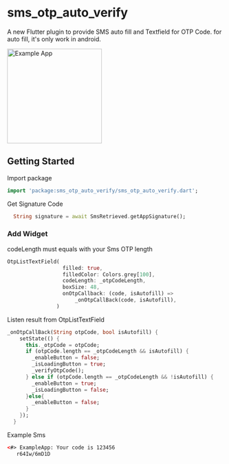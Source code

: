 # sms_otp_auto_verify

A new Flutter plugin to provide SMS auto fill and Textfield for OTP Code.
for auto fill, it's only work in android.


<img width="220px" alt="Example App " src="https://raw.githubusercontent.com/oohyugi/sms_auto_verify/master/screenshots/img.jpg"/>

## Getting Started
Import package
```dart
import 'package:sms_otp_auto_verify/sms_otp_auto_verify.dart';
```
Get Signature Code
```dart
  String signature = await SmsRetrieved.getAppSignature();
```
### Add Widget
codeLength must equals with your Sms OTP length

```dart
OtpListTextField(
                  filled: true,
                  filledColor: Colors.grey[100],
                  codeLength: _otpCodeLength,
                  boxSize: 48,
                  onOtpCallback: (code, isAutofill) =>
                      _onOtpCallBack(code, isAutofill),
                )
```

Listen result from OtpListTextField
```dart
_onOtpCallBack(String otpCode, bool isAutofill) {
    setState(() {
      this._otpCode = otpCode;
      if (otpCode.length == _otpCodeLength && isAutofill) {
        _enableButton = false;
        _isLoadingButton = true;
        _verifyOtpCode();
      } else if (otpCode.length == _otpCodeLength && !isAutofill) {
        _enableButton = true;
        _isLoadingButton = false;
      }else{
        _enableButton = false;
      }
    });
  }
```

Example Sms
```html
<#> ExampleApp: Your code is 123456
   r64Iw/6mD1D
```


